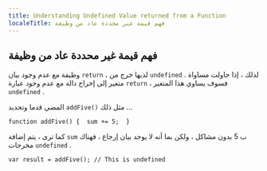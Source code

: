 ```yaml
---
title: Understanding Undefined Value returned from a Function
localeTitle: فهم قيمة غير محددة عاد من وظيفة
---
```

## فهم قيمة غير محددة عاد من وظيفة

وظيفة مع عدم وجود بيان `return` ، لديها خرج من `undefined` . لذلك ، إذا حاولت مساواة متغير إلى إخراج دالة مع عدم وجود عبارة `return` ، فسوف يساوي هذا المتغير `undefined` .

المضي قدما وتحديد `addFive()` مثل ذلك ...

 `function addFive() { 
  sum += 5; 
 } 
` 

كما ترى ، يتم إضافة `sum` ب 5 بدون مشاكل ، ولكن بما أنه لا يوجد بيان إرجاع ، فهناك مخرجات `undefined` .

 `var result = addFive(); // This is undefined 
`